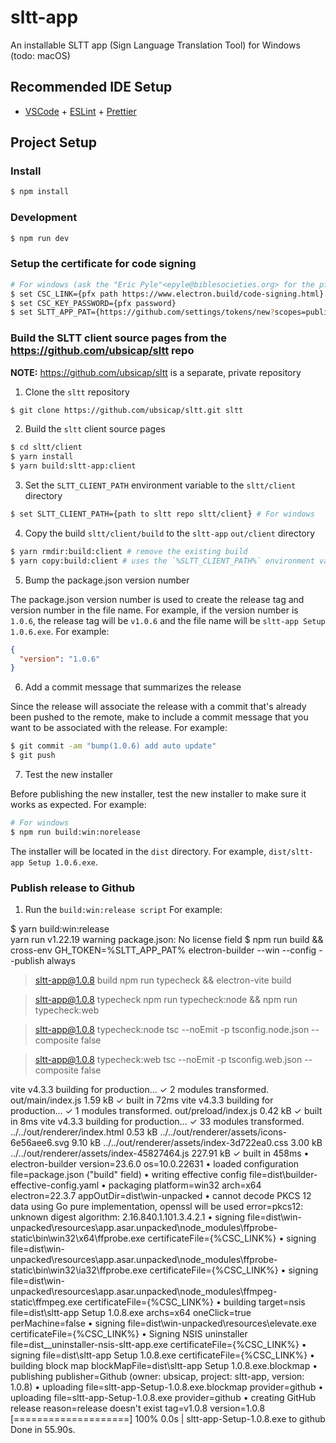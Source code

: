 # sltt-app

An installable SLTT app (Sign Language Translation Tool) for Windows (todo: macOS)

## Recommended IDE Setup

- [VSCode](https://code.visualstudio.com/) + [ESLint](https://marketplace.visualstudio.com/items?itemName=dbaeumer.vscode-eslint) + [Prettier](https://marketplace.visualstudio.com/items?itemName=esbenp.prettier-vscode)

## Project Setup

### Install

```bash
$ npm install
```

### Development

```bash
$ npm run dev
```

### Setup the certificate for code signing

```bash
# For windows (ask the "Eric Pyle"<epyle@biblesocieties.org> for the pfx file and password, or if needed, it can be gotten from "Jeff Klassen"<jklassen@biblesocieties.org>)
$ set CSC_LINK={pfx path https://www.electron.build/code-signing.html}
$ set CSC_KEY_PASSWORD={pfx password}
$ set SLTT_APP_PAT={https://github.com/settings/tokens/new?scopes=public_repo&description=sltt-app}
```

### Build the SLTT client source pages from the https://github.com/ubsicap/sltt repo

**NOTE:** https://github.com/ubsicap/sltt is a separate, private repository

1. Clone the `sltt` repository
```bash
$ git clone https://github.com/ubsicap/sltt.git sltt
```

2. Build the `sltt` client source pages
```bash
$ cd sltt/client
$ yarn install
$ yarn build:sltt-app:client
```

3. Set the `SLTT_CLIENT_PATH` environment variable to the `sltt/client` directory

```bash
$ set SLTT_CLIENT_PATH={path to sltt repo sltt/client} # For windows 
```

4. Copy the build `sltt/client/build` to the `sltt-app` `out/client` directory

```bash
$ yarn rmdir:build:client # remove the existing build
$ yarn copy:build:client # uses the `%SLTT_CLIENT_PATH%` environment variable from step 1.3
```

5. Bump the package.json version number

The package.json version number is used to create the release tag and version number in the file name. For example, if the version number is `1.0.6`, the release tag will be `v1.0.6` and the file name will be `sltt-app Setup 1.0.6.exe`. For example:

```json
{
  "version": "1.0.6"
}
```

6. Add a commit message that summarizes the release

Since the release will associate the release with a commit that's already been pushed to the remote, make to include a commit message that you want to be associated with the release. For example:

```bash
$ git commit -am "bump(1.0.6) add auto update"
$ git push
```

7. Test the new installer

Before publishing the new installer, test the new installer to make sure it works as expected. For example:

```bash
# For windows
$ npm run build:win:norelease
```

The installer will be located in the `dist` directory. For example, `dist/sltt-app Setup 1.0.6.exe`.

### Publish release to Github

1. Run the `build:win:release script` For example:

$ yarn build:win:release   
yarn run v1.22.19
warning package.json: No license field
$ npm run build && cross-env GH_TOKEN=%SLTT_APP_PAT% electron-builder --win --config --publish always

> sltt-app@1.0.8 build
> npm run typecheck && electron-vite build


> sltt-app@1.0.8 typecheck
> npm run typecheck:node && npm run typecheck:web


> sltt-app@1.0.8 typecheck:node
> tsc --noEmit -p tsconfig.node.json --composite false


> sltt-app@1.0.8 typecheck:web
> tsc --noEmit -p tsconfig.web.json --composite false

vite v4.3.3 building for production...
✓ 2 modules transformed.
out/main/index.js  1.59 kB
✓ built in 72ms
vite v4.3.3 building for production...
✓ 1 modules transformed.
out/preload/index.js  0.42 kB
✓ built in 8ms
vite v4.3.3 building for production...
✓ 33 modules transformed.
../../out/renderer/index.html                   0.53 kB
../../out/renderer/assets/icons-6e56aee6.svg    9.10 kB
../../out/renderer/assets/index-3d722ea0.css    3.00 kB
../../out/renderer/assets/index-45827464.js   227.91 kB
✓ built in 458ms
  • electron-builder  version=23.6.0 os=10.0.22631
  • loaded configuration  file=package.json ("build" field)
  • writing effective config  file=dist\builder-effective-config.yaml
  • packaging       platform=win32 arch=x64 electron=22.3.7 appOutDir=dist\win-unpacked
  • cannot decode PKCS 12 data using Go pure implementation, openssl will be used  error=pkcs12: unknown digest algorithm: 2.16.840.1.101.3.4.2.1
  • signing         file=dist\win-unpacked\resources\app.asar.unpacked\node_modules\ffprobe-static\bin\win32\x64\ffprobe.exe certificateFile={%CSC_LINK%}
  • signing         file=dist\win-unpacked\resources\app.asar.unpacked\node_modules\ffprobe-static\bin\win32\ia32\ffprobe.exe certificateFile={%CSC_LINK%}
  • signing         file=dist\win-unpacked\resources\app.asar.unpacked\node_modules\ffmpeg-static\ffmpeg.exe certificateFile={%CSC_LINK%}
  • building        target=nsis file=dist\sltt-app Setup 1.0.8.exe archs=x64 oneClick=true perMachine=false
  • signing         file=dist\win-unpacked\resources\elevate.exe certificateFile={%CSC_LINK%}
  •   Signing NSIS uninstaller  file=dist\__uninstaller-nsis-sltt-app.exe certificateFile={%CSC_LINK%}
  • signing         file=dist\sltt-app Setup 1.0.8.exe certificateFile={%CSC_LINK%}
  • building block map  blockMapFile=dist\sltt-app Setup 1.0.8.exe.blockmap
  • publishing      publisher=Github (owner: ubsicap, project: sltt-app, version: 1.0.8)
  • uploading       file=sltt-app-Setup-1.0.8.exe.blockmap provider=github
  • uploading       file=sltt-app-Setup-1.0.8.exe provider=github
  • creating GitHub release  reason=release doesn't exist tag=v1.0.8 version=1.0.8
    [====================] 100% 0.0s | sltt-app-Setup-1.0.8.exe to github
Done in 55.90s.
```
